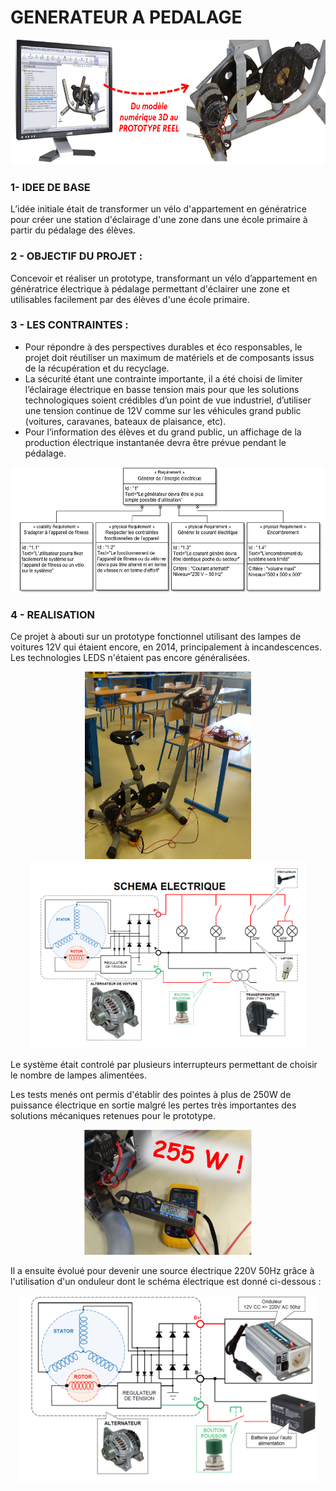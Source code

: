 # GENERATEUR A PEDALAGE
<p align="center">
<img src="illustration.png" alt="Illustration" height=200>

### 1- IDEE DE BASE
L’idée initiale était de transformer un vélo d'appartement en génératrice pour créer une station d'éclairage d'une zone dans une école primaire à partir du pédalage des élèves.

### 2 - OBJECTIF DU PROJET :
Concevoir et réaliser un prototype, transformant un vélo d’appartement en génératrice électrique à pédalage permettant d'éclairer une zone et utilisables facilement par des élèves d'une école primaire.

### 3 - LES CONTRAINTES :
- Pour répondre à des perspectives durables et éco responsables, le projet doit réutiliser un maximum de matériels et de composants issus de la récupération et du recyclage.
- La sécurité étant une contrainte importante, il a été choisi de limiter l’éclairage électrique en basse tension mais pour que les solutions technologiques soient crédibles d’un point de vue industriel, d’utiliser une tension continue de 12V comme sur les véhicules grand public (voitures, caravanes, bateaux de plaisance, etc).
- Pour l’information des élèves et du grand public, un affichage de la production électrique instantanée devra être prévue pendant le pédalage.
<p align="center">
<img src="Diagramme exigences.png" alt="Diagrammes des exigences" height=200>

### 4 - REALISATION
Ce projet à abouti sur un prototype fonctionnel utilisant des lampes de voitures 12V qui étaient encore, en 2014, principalement à incandescences. Les technologies LEDS n'étaient pas encore généralisées.
<p align="center">
<img src="Prototype V1.JPG" alt="Proto V1" height=300> <img src="Schéma électrique proto V1.png" alt="schéma Proto V1" height=300>

Le système était controlé par plusieurs interrupteurs permettant de choisir le nombre de lampes alimentées.
  

Les tests menés ont permis d'établir des pointes à plus de 250W de puissance électrique en sortie malgré les pertes très importantes des solutions mécaniques retenues pour le prototype.
<p align="center">
<img src="Test.png" alt="Tests" height=200>

Il a ensuite évolué pour devenir une source électrique 220V 50Hz grâce à l'utilisation d'un onduleur dont le schéma électrique est donné ci-dessous :

 <p align="center">
  <img src="Schéma électrique.png" alt="Schéma électrique proto V2" height=300>
  

